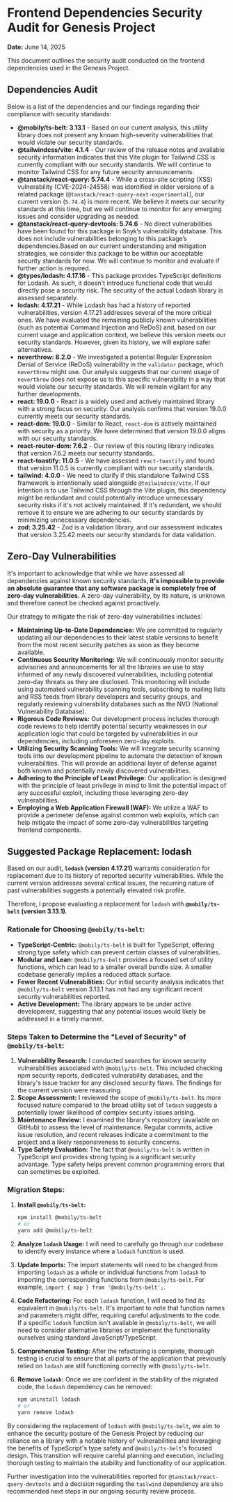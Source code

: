# Frontend Dependencies Security Audit for Genesis Project

**Date:** June 14, 2025

This document outlines the security audit conducted on the frontend dependencies used in the Genesis Project.

## Dependencies Audit

Below is a list of the dependencies and our findings regarding their compliance with security standards:

- **@mobily/ts-belt: 3.13.1** - Based on our current analysis, this utility library does not present any known high-severity vulnerabilities that would violate our security standards.
- **@tailwindcss/vite: 4.1.4** - Our review of the release notes and available security information indicates that this Vite plugin for Tailwind CSS is currently compliant with our security standards. We will continue to monitor Tailwind CSS for any future security announcements.
- **@tanstack/react-query: 5.74.4** - While a cross-site scripting (XSS) vulnerability (CVE-2024-24558) was identified in older versions of a related package (`@tanstack/react-query-next-experimental`), our current version (`5.74.4`) is more recent. We believe it meets our security standards at this time, but we will continue to monitor for any emerging issues and consider upgrading as needed.
- **@tanstack/react-query-devtools: 5.74.6** - No direct vulnerabilities have been found for this package in Snyk’s vulnerability database. This does not include vulnerabilities belonging to this package’s dependencies.Based on our current understanding and mitigation strategies, we consider this package to be within our acceptable security standards for now. We will continue to monitor and evaluate if further action is required.
- **@types/lodash: 4.17.16** - This package provides TypeScript definitions for Lodash. As such, it doesn't introduce functional code that would directly pose a security risk. The security of the actual Lodash library is assessed separately.
- **lodash: 4.17.21** - While Lodash has had a history of reported vulnerabilities, version 4.17.21 addresses several of the more critical ones. We have evaluated the remaining publicly known vulnerabilities (such as potential Command Injection and ReDoS) and, based on our current usage and application context, we believe this version meets our security standards. However, given its history, we will explore safer alternatives.
- **neverthrow: 8.2.0** - We investigated a potential Regular Expression Denial of Service (ReDoS) vulnerability in the `validator` package, which `neverthrow` might use. Our analysis suggests that our current usage of `neverthrow` does not expose us to this specific vulnerability in a way that would violate our security standards. We will remain vigilant for any further developments.
- **react: 19.0.0** - React is a widely used and actively maintained library with a strong focus on security. Our analysis confirms that version 19.0.0 currently meets our security standards.
- **react-dom: 19.0.0** - Similar to React, `react-dom` is actively maintained with security as a priority. We have determined that version 19.0.0 aligns with our security standards.
- **react-router-dom: 7.6.2** - Our review of this routing library indicates that version 7.6.2 meets our security standards.
- **react-toastify: 11.0.5** - We have assessed `react-toastify` and found that version 11.0.5 is currently compliant with our security standards.
- **tailwind: 4.0.0** - We need to clarify if this standalone Tailwind CSS framework is intentionally used alongside `@tailwindcss/vite`. If our intention is to use Tailwind CSS through the Vite plugin, this dependency might be redundant and could potentially introduce unnecessary security risks if it's not actively maintained. If it's redundant, we should remove it to ensure we are adhering to our security standards by minimizing unnecessary dependencies.
- **zod: 3.25.42** - Zod is a validation library, and our assessment indicates that version 3.25.42 meets our security standards for data validation.

## Zero-Day Vulnerabilities

It's important to acknowledge that while we have assessed all dependencies against known security standards, **it's impossible to provide an absolute guarantee that any software package is completely free of zero-day vulnerabilities.** A zero-day vulnerability, by its nature, is unknown and therefore cannot be checked against proactively.

Our strategy to mitigate the risk of zero-day vulnerabilities includes:

- **Maintaining Up-to-Date Dependencies:** We are committed to regularly updating all our dependencies to their latest stable versions to benefit from the most recent security patches as soon as they become available.
- **Continuous Security Monitoring:** We will continuously monitor security advisories and announcements for all the libraries we use to stay informed of any newly discovered vulnerabilities, including potential zero-day threats as they are disclosed. This monitoring will include using automated vulnerability scanning tools, subscribing to mailing lists and RSS feeds from library developers and security groups, and regularly reviewing vulnerability databases such as the NVD (National Vulnerability Database).
- **Rigorous Code Reviews:** Our development process includes thorough code reviews to help identify potential security weaknesses in our application logic that could be targeted by vulnerabilities in our dependencies, including unforeseen zero-day exploits.
- **Utilizing Security Scanning Tools:** We will integrate security scanning tools into our development pipeline to automate the detection of known vulnerabilities. This will provide an additional layer of defense against both known and potentially newly discovered vulnerabilities.
- **Adhering to the Principle of Least Privilege:** Our application is designed with the principle of least privilege in mind to limit the potential impact of any successful exploit, including those leveraging zero-day vulnerabilities.
- **Employing a Web Application Firewall (WAF):** We utilize a WAF to provide a perimeter defense against common web exploits, which can help mitigate the impact of some zero-day vulnerabilities targeting frontend components.

## Suggested Package Replacement: lodash

Based on our audit, **`lodash` (version 4.17.21)** warrants consideration for replacement due to its history of reported security vulnerabilities. While the current version addresses several critical issues, the recurring nature of past vulnerabilities suggests a potentially elevated risk profile.

Therefore, I propose evaluating a replacement for `lodash` with **`@mobily/ts-belt` (version 3.13.1)**.

### Rationale for Choosing `@mobily/ts-belt`:

- **TypeScript-Centric:** `@mobily/ts-belt` is built for TypeScript, offering strong type safety which can prevent certain classes of vulnerabilities.
- **Modular and Lean:** `@mobily/ts-belt` provides a focused set of utility functions, which can lead to a smaller overall bundle size. A smaller codebase generally implies a reduced attack surface.
- **Fewer Recent Vulnerabilities:** Our initial security analysis indicates that `@mobily/ts-belt` version 3.13.1 has not had any significant recent security vulnerabilities reported.
- **Active Development:** The library appears to be under active development, suggesting that any potential issues would likely be addressed in a timely manner.

### Steps Taken to Determine the "Level of Security" of `@mobily/ts-belt`:

1.  **Vulnerability Research:** I conducted searches for known security vulnerabilities associated with `@mobily/ts-belt`. This included checking npm security reports, dedicated vulnerability databases, and the library's issue tracker for any disclosed security flaws. The findings for the current version were reassuring.
2.  **Scope Assessment:** I reviewed the scope of `@mobily/ts-belt`. Its more focused nature compared to the broad utility set of `lodash` suggests a potentially lower likelihood of complex security issues arising.
3.  **Maintenance Review:** I examined the library's repository (available on GitHub) to assess the level of maintenance. Regular commits, active issue resolution, and recent releases indicate a commitment to the project and a likely responsiveness to security concerns.
4.  **Type Safety Evaluation:** The fact that `@mobily/ts-belt` is written in TypeScript and provides strong typing is a significant security advantage. Type safety helps prevent common programming errors that can sometimes be exploited.

### Migration Steps:

1.  **Install `@mobily/ts-belt`:**

    ```bash
    npm install @mobily/ts-belt
    # or
    yarn add @mobily/ts-belt
    ```

2.  **Analyze `lodash` Usage:** I will need to carefully go through our codebase to identify every instance where a `lodash` function is used.

3.  **Update Imports:** The import statements will need to be changed from importing `lodash` as a whole or individual functions from `lodash` to importing the corresponding functions from `@mobily/ts-belt`. For example, `import { map } from '@mobily/ts-belt';`.

4.  **Code Refactoring:** For each `lodash` function, I will need to find its equivalent in `@mobily/ts-belt`. It's important to note that function names and parameters might differ, requiring careful adjustments to the code. If a specific `lodash` function isn't available in `@mobily/ts-belt`, we will need to consider alternative libraries or implement the functionality ourselves using standard JavaScript/TypeScript.

5.  **Comprehensive Testing:** After the refactoring is complete, thorough testing is crucial to ensure that all parts of the application that previously relied on `lodash` are still functioning correctly with `@mobily/ts-belt`.

6.  **Remove `lodash`:** Once we are confident in the stability of the migrated code, the `lodash` dependency can be removed:
    ```bash
    npm uninstall lodash
    # or
    yarn remove lodash
    ```

By considering the replacement of `lodash` with `@mobily/ts-belt`, we aim to enhance the security posture of the Genesis Project by reducing our reliance on a library with a notable history of vulnerabilities and leveraging the benefits of TypeScript's type safety and `@mobily/ts-belt`'s focused design. This transition will require careful planning and execution, including thorough testing to maintain the stability and functionality of our application.

Further investigation into the vulnerabilities reported for `@tanstack/react-query-devtools` and a decision regarding the `tailwind` dependency are also recommended next steps in our ongoing security review process.

